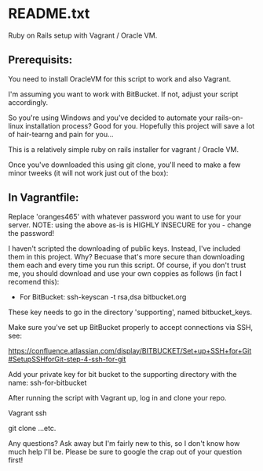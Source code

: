 
# README.txt
Ruby on Rails setup with Vagrant / Oracle VM.

## Prerequisits:

You need to install OracleVM for this script to work and also Vagrant.

I'm assuming you want to work with BitBucket. If not, adjust your script accordingly.

So you're using Windows and you've decided to automate your rails-on-linux installation process? Good for you. Hopefully this project will save a lot of hair-tearng and pain for you...

This is a relatively simple ruby on rails installer for vagrant / Oracle VM.

Once you've downloaded this using git clone, you'll need to make a few minor tweeks (it will not work just out of the box):

## In Vagrantfile:

Replace 'oranges465' with whatever password you want to use for your server.
NOTE: using the above as-is is HIGHLY INSECURE for you - change the password!

I haven't scripted the downloading of public keys. Instead, I've included them in this project. Why? Becuase that's more secure than downloading them each and every time you run this script. Of course, if you don't trust me, you should download and use your own coppies as follows (in fact I recomend this):

- For BitBucket:
ssh-keyscan -t rsa,dsa bitbucket.org

These key needs to go in the directory 'supporting', named bitbucket_keys.

Make sure you've set up BitBucket properly to accept connections via SSH, see:

https://confluence.atlassian.com/display/BITBUCKET/Set+up+SSH+for+Git#SetupSSHforGit-step-4-ssh-for-git

Add your private key for bit bucket to the supporting directory with the name: ssh-for-bitbucket

After running the script with Vagrant up, log in and clone your repo.

Vagrant ssh

git clone ...etc.


Any questions? Ask away but I'm fairly new to this, so I don't know how much help I'll be. Please be sure to google the crap out of your question first!

